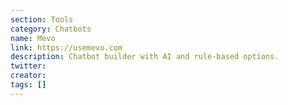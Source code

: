 ```yaml
---
section: Tools
category: Chatbots
name: Mevo
link: https://usemevo.com
description: Chatbot builder with AI and rule-based options.
twitter:
creator:
tags: []
---
```

